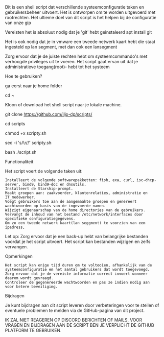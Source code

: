 Dit is een shell script dat verschillende systeemconfiguratie taken en gebruikersbeheer uitvoert. Het is ontworpen om te worden uitgevoerd met rootrechten. Het ultieme doel van dit script is het helpen bij de configuratie van onze gip

Vereisten
het is absoluut nodig dat je 'git' hebt geinstaleerd
apt install git

Het is ook nodig dat je in vmware een tweede netwerk kaart hebt die staat ingesteld op lan segment, met dan ook een lansegment 

Zorg ervoor dat je de juiste rechten hebt om systeemcommando's met verhoogde privileges uit te voeren. Het script gaat ervan uit dat je administratieve toegang(root)- hebt tot het systeem

Hoe te gebruiken?

ga eerst naar je home folder

cd ~ 

Kloon of download het shell script naar je lokale machine.

git clone https://github.com/iljo-dp/scripts/

cd scripts

chmod +x scripty.sh

sed -i 's/\r//' scripty.sh 

bash ./script.sh

Functionaliteit

Het script voert de volgende taken uit:

    Installeert de volgende softwarepakketten: fish, exa, curl, isc-dhcp-server, bind9, bind9-doc en dnsutils.
    Installeert de Starship-prompt.
    Maakt groepen aan: zaakvoerder, klantenrelaties, administratie en IT_medewerker.
    Voegt gebruikers toe aan de aangemaakte groepen en genereert wachtwoorden op basis van de ingevoerde namen.
    Wijzigt eigenaarschap van de home directories van de gebruikers.
    Vervangt de inhoud van het bestand /etc/network/interfaces door specifieke configuratiegegevens.
    Om zo een tweede netwerk kaart(lan seggment) te voorzien van een ipadress,

Let op: Zorg ervoor dat je een back-up hebt van belangrijke bestanden voordat je het script uitvoert. Het script kan bestanden wijzigen en zelfs vervangen.

Opmerkingen

    Het script kan enige tijd duren om te voltooien, afhankelijk van de systeemconfiguratie en het aantal gebruikers dat wordt toegevoegd.
    Zorg ervoor dat je de vereiste informatie correct invoert wanneer daarom wordt gevraagd.
    Controleer de gegenereerde wachtwoorden en pas ze indien nodig aan voor betere beveiliging.

Bijdragen

Je kunt bijdragen aan dit script leveren door verbeteringen voor te stellen of eventuele problemen te melden via de GitHub-pagina van dit project.

IK ZAL NIET REAGEREN OP DISCORD BERICHTEN OF MAILS, VOOR VRAGEN EN BIJDRAGEN AAN DE SCRIPT BEN JE VERPLICHT DE GITHUB PLATFORM TE GEBRUIKEN.
